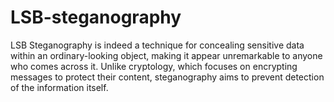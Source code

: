 # LSB-steganography
LSB Steganography is indeed a technique for concealing sensitive data within an ordinary-looking object, making it  appear unremarkable to anyone who comes across it. Unlike cryptology, which focuses on encrypting messages to  protect their content, steganography aims to prevent detection of the information itself.
